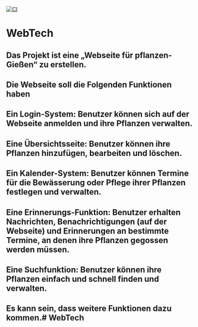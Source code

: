 [![CI](https://github.com/husseinalan/WebTech/actions/workflows/tests.yml/badge.svg)](https://github.com/husseinalan/WebTech/actions/workflows/tests.yml)
# WebTech

## Das Projekt ist eine „Webseite für pflanzen-Gießen“ zu erstellen.

## Die Webseite soll die Folgenden Funktionen haben

## Ein Login-System: Benutzer können sich auf der Webseite anmelden und ihre Pflanzen verwalten.

## Eine Übersichtsseite: Benutzer können ihre Pflanzen hinzufügen, bearbeiten und löschen.

## Ein Kalender-System: Benutzer können Termine für die Bewässerung oder Pflege ihrer Pflanzen festlegen und verwalten.

## Eine Erinnerungs-Funktion: Benutzer erhalten Nachrichten, Benachrichtigungen (auf der Webseite) und Erinnerungen an bestimmte Termine, an denen ihre Pflanzen gegossen werden müssen.

## Eine Suchfunktion: Benutzer können ihre Pflanzen einfach und schnell finden und verwalten.

## Es kann sein, dass weitere Funktionen dazu kommen.# WebTech